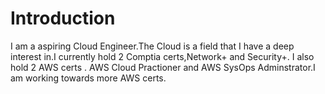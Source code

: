 # Introduction 

I am a aspiring Cloud Engineer.The Cloud is a field that I have a deep interest in.I currently hold 2 Comptia certs,Network+ and Security+.
I also hold 2 AWS certs . AWS Cloud Practioner and AWS SysOps Adminstrator.I am working towards more AWS certs.


